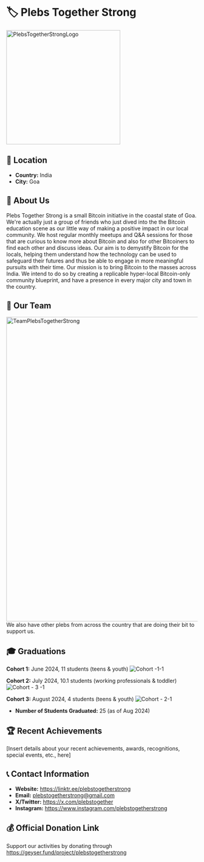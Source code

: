 # 🏷️ Plebs Together Strong 
<img src="https://github.com/user-attachments/assets/68fb81d4-bf94-44fa-97bb-88c38932857f" width="300" alt="PlebsTogetherStrongLogo">


## 📍 Location
- **Country:** India
- **City:** Goa

## 📖 About Us
Plebs Together Strong is a small Bitcoin initiative in the coastal state of Goa. We're actually just a group of friends who just dived into the the Bitcoin education scene as our little way of making a positive impact in our local community. 
We host regular monthly meetups and Q&A sessions for those that are curious to know more about Bitcoin and also for other Bitcoiners to find each other and discuss ideas. 
Our aim is to demystify Bitcoin for the locals, helping them understand how the technology can be used to safeguard their futures and thus be able to engage in more meaningful pursuits with their time. 
Our mission is to bring Bitcoin to the masses across India. We intend to do so by creating a replicable hyper-local Bitcoin-only community blueprint, and have a presence in every major city and town in the country.

## 👥 Our Team
<img src="https://github.com/user-attachments/assets/b73bf394-dffe-4bf8-88e6-ac745a8f9bea" width="800" alt="TeamPlebsTogetherStrong">
We also have other plebs from across the country that are doing their bit to support us.

## 🎓 Graduations

**Cohort 1:** June 2024, 11 students (teens & youth)
![Cohort -1-1](https://github.com/user-attachments/assets/10e308fb-ee74-45f3-96ce-d454e83e572e)

**Cohort 2:** July 2024, 10.1 students (working professionals & toddler)
![Cohort - 3 -1](https://github.com/user-attachments/assets/94ec7812-bd8c-4d62-b7e5-ba9b12847d23)

**Cohort 3:** August 2024, 4 students (teens & youth)
![Cohort - 2-1](https://github.com/user-attachments/assets/6d1b63c0-75c4-4c32-915b-5ad9bad63032)


- **Number of Students Graduated:** 25 (as of Aug 2024)

## 🏆 Recent Achievements
[Insert details about your recent achievements, awards, recognitions, special events, etc., here]

## 📞 Contact Information
- **Website:** https://linktr.ee/plebstogetherstrong
- **Email:** [plebstogetherstrong@gmail.com](mailto:plebstogetherstrong@gmail.com)
- **X/Twitter:** https://x.com/plebstogether
- **Instagram:** https://www.instagram.com/plebstogetherstrong

## 💰 Official Donation Link
Support our activities by donating through https://geyser.fund/project/plebstogetherstrong

